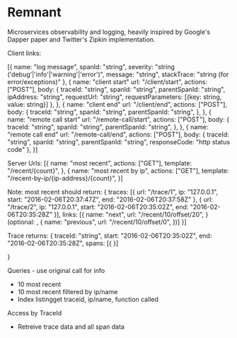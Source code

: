 # Remnant

Microservices observability and logging, heavily inspired by Google's Dapper paper and Twitter's Zipkin implementation.


Client links:

[{
	name: "log message",
	spanId: "string",
	severity: "string ('debug'|'info'|'warning'|'error')",
	message: "string",
	stackTrace: "string (for error/exceptions)"
}, {
	name: "client start"
	url: "/client/start",
	actions: ["POST"],
	body: {
		traceId: "string",
		spanId: "string",
		parentSpanId: "string",
		ipAddress: "string",
		requestUrl: "string",
		requestParameters: [{key: string, value: string}]
	},
}, {
	name: "client end"
	url: "/client/end",
	actions: ["POST"], 
	body: {
		traceId: "string",
		spanId: "string",
		parentSpanId: "string",
	},
}, {
	name: "remote call start"
	url: "/remote-call/start",
	actions: ["POST"],
	body: {
		traceId: "string",
		spanId: "string",
		parentSpanId: "string",
	},
}, {
	name: "remote call end"
	url: "/remote-call/end",
	actions: ["POST"], 
	body: {
		traceId: "string",
		spanId: "string",
		parentSpanId: "string",
		responseCode: "http status code"
	},
}]

Server Urls:
[{
	name: "most recent",
	actions: ["GET"],
	template: "/recent/{count}",
}, {
	name: "most recent by ip",
	actions: ["GET"],
	template: "/recent-by-ip/{ip-address}/{count}",
}]

Note: most recent should return:
{
	traces: [{
		url: "/trace/1",
		ip: "127.0.0.1",
		start: "2016-02-06T20:37:47Z",
		end: "2016-02-06T20:37:58Z"
	}, {
		url: "/trace/2",
		ip: "127.0.0.1",
		start: "2016-02-06T20:35:02Z",
		end: "2016-02-06T20:35:28Z"
	}],
	links: [{
		name: "next",
		url: "/recent/10/offset/20",
	}(optional: , {
		name: "previous",
		url: "/recent/10/offset/0",
	})]
}]

Trace returns:
{
	traceId: "string",
	start: "2016-02-06T20:35:02Z",
	end: "2016-02-06T20:35:28Z",
	spans: [{
	}]

}


Queries - use original call for info
- 10 most recent
- 10 most recent filtered by ip/name
- Index listingget traceid, ip/name, function called


Access by TraceId
- Retreive trace data and all span data
